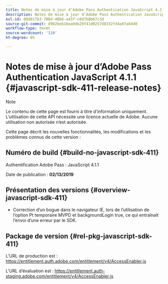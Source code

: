 ```yaml
---
title: Notes de mise à jour d’Adobe Pass Authentication JavaScript 4.1.1
description: Notes de mise à jour d’Adobe Pass Authentication JavaScript 4.1.1
exl-id: 00d017b3-700d-48b6-a43f-c0d7b8b67c3d
source-git-commit: d982beb16ea0db29f41d0257d8332fd4a07a84d8
workflow-type: tm+mt
source-wordcount: '110'
ht-degree: 0%

---
```


# Notes de mise à jour d’Adobe Pass Authentication JavaScript 4.1.1 {#javascript-sdk-411-release-notes}

>[!NOTE]
>
>Le contenu de cette page est fourni à titre d’information uniquement. L’utilisation de cette API nécessite une licence actuelle de Adobe. Aucune utilisation non autorisée n’est autorisée.

Cette page décrit les nouvelles fonctionnalités, les modifications et les problèmes connus de cette version :

## Numéro de build {#build-no-javascript-sdk-411}

Authentification Adobe Pass : JavaScript 4.1.1

Date de publication : **02/13/2019**


## Présentation des versions {#overview-javascript-sdk-411}

* Correction d’un bogue dans le navigateur IE, lors de l’utilisation de l’option Pt temporaire MVPD et backgroundLogin true, ce qui entraînait l’envoi d’une erreur par le SDK.


## Package de version {#rel-pkg-javascript-sdk-411}

L’URL de production est : https://entitlement.auth.adobe.com/entitlement/v4/AccessEnabler.js

L’URL d’évaluation est : https://entitlement.auth-staging.adobe.com/entitlement/v4/AccessEnabler.js
